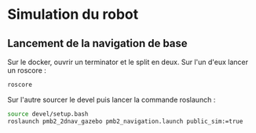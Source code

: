 # Simulation du robot 

## Lancement de la navigation de base

Sur le docker, ouvrir un terminator et le split en deux. Sur l'un d'eux lancer un roscore : 

```bash
roscore
```

Sur l'autre sourcer le devel puis lancer la commande roslaunch :

```bash
source devel/setup.bash
roslaunch pmb2_2dnav_gazebo pmb2_navigation.launch public_sim:=true
```
